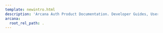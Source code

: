 ```yaml
---
template: newintro.html
description: 'Arcana Auth Product Documentation. Developer Guides, User Guides, Tutorials and References.'
arcana:
  root_rel_path: .
---
```


# 
